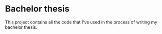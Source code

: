 # Bachelor thesis

This project contains all the code that I've used in the process of writing my bachelor thesis.
